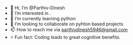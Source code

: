 - 👋 Hi, I’m @Parthiv-Dinesh
- 👀 I’m interested in .
- 🌱 I’m currently learning python
- 💞️ I’m looking to collaborate on pyhton based projects
- 📫 How to reach me via parthivdinesh5946@gmail.com
- ⚡ Fun fact: Coding leads to great cognitive benefits.



